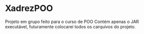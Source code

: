 # XadrezPOO
Projeto em grupo feito para o curso de POO
Contém apenas o JAR executável, futuramente colocarei todos os carquivos do projeto.
